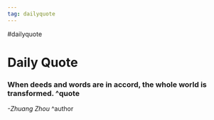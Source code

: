 ```yaml
---
tag: dailyquote
---
```


#dailyquote

# Daily Quote

### When deeds and words are in accord, the whole world is transformed. ^quote
*-Zhuang Zhou* ^author
